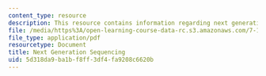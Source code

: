 ```yaml
---
content_type: resource
description: This resource contains information regarding next generation sequencing.
file: /media/https%3A/open-learning-course-data-rc.s3.amazonaws.com/7-15-experimental-molecular-genetics-spring-2015/5d318da9ba1bf8ff3df4fa9208c6620b_MIT7_15S15_NGSsequencing.pdf
file_type: application/pdf
resourcetype: Document
title: Next Generation Sequencing
uid: 5d318da9-ba1b-f8ff-3df4-fa9208c6620b
---
```

